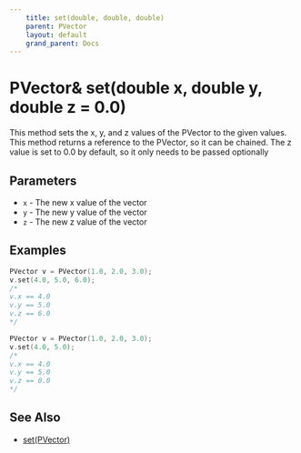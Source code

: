 ```yaml
---
    title: set(double, double, double)
    parent: PVector
    layout: default
    grand_parent: Docs
---
```

# PVector& set(double x, double y, double z = 0.0)
This method sets the x, y, and z values of the PVector to the given values. This method returns a reference to the PVector, so it can be chained.
The z value is set to 0.0 by default, so it only needs to be passed optionally

## Parameters
- `x` - The new x value of the vector
- `y` - The new y value of the vector
- `z` - The new z value of the vector

## Examples
```cpp
PVector v = PVector(1.0, 2.0, 3.0);
v.set(4.0, 5.0, 6.0);
/*
v.x == 4.0
v.y == 5.0
v.z == 6.0
*/
```
    
```cpp
PVector v = PVector(1.0, 2.0, 3.0);
v.set(4.0, 5.0);
/*
v.x == 4.0
v.y == 5.0
v.z == 0.0
*/
```

## See Also
- [set(PVector)](set_PVector)